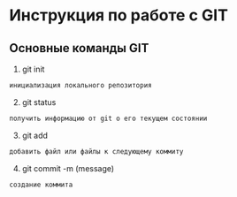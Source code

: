 # Инструкция по работе с GIT

## Основные команды GIT

1. git init
```sh
инициализация локального репозитория
```
2. git status
```sh
получить информацию от git о его текущем состоянии
```
3. git add
```sh
добавить файл или файлы к следующему коммиту
```
4. git commit -m (message)
```sh
создание коммита
```